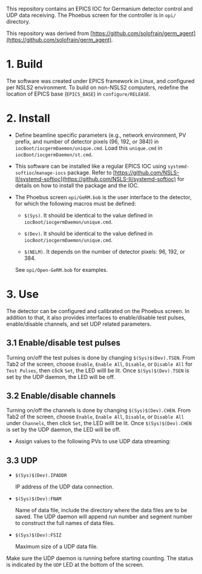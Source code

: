 This repository contains an EPICS IOC for Germanium detector control and UDP data receiving. The Phoebus screen for the controller is in `opi/` directory.

This repository was derived from [https://github.com/solofrain/germ_agent](https://github.com/solofrain/germ_agent).

# 1. Build

The software was created under EPICS framework in Linux, and configured per NSLS2 environment. To build on non-NSLS2 computers, redefine the location of EPICS base (`EPICS_BASE`) in `configure/RELEASE`.

# 2. Install

- Define beamline specific parameters (e.g., network environment, PV prefix, and number of detector pixels (96, 192, or 384)) in `iocBoot/iocgermDaemon/unique.cmd`. Load this `unique.cmd` in `iocBoot/iocgermDaemon/st.cmd`.

- This software can be installed like a regular EPICS IOC using `systemd-softioc`/`manage-iocs` package. Refer to [https://github.com/NSLS-II/systemd-softioc](https://github.com/NSLS-II/systemd-softioc) for details on how to install the package and the IOC.

- The Phoebus screen `opi/GeRM.bob` is the user interface to the detector, for which the following macros must be defined:

  - `$(Sys)`. It should be identical to the value defined in `iocBoot/iocgermDaemon/unique.cmd`.
    
  - `$(Dev)`. It should be identical to the value defined in `iocBoot/iocgermDaemon/unique.cmd`.
  
  - `$(NELM)`. It depends on the number of detector pixels: 96, 192, or 384.
  
  See `opi/Open-GeRM.bob` for examples.

# 3. Use

The detector can be configured and calibrated on the Phoebus screen. In addition to that, it also provides interfaces to enable/disable test pulses, enable/disable channels, and set UDP related parameters.

## 3.1 Enable/disable test pulses

Turning on/off the test pulses is done by changing `$(Sys)$(Dev).TSEN`. From Tab2 of the screen, choose `Enable`, `Enable All`, `Disable`, or `Disable All` for `Test Pulses`, then click `Set`, the LED willl be lit. Once `$(Sys)$(Dev).TSEN` is set by the UDP daemon, the LED will be off.

## 3.2 Enable/disable channels

Turning on/off the channels is done by changing `$(Sys)$(Dev).CHEN`. From Tab2 of the screen, choose `Enable`, `Enable All`, `Disable`, or `Disable All` under `Channels`, then click `Set`, the LED willl be lit. Once `$(Sys)$(Dev).CHEN` is set by the UDP daemon, the LED will be off.
- Assign values to the following PVs to use UDP data streaming:

## 3.3 UDP

  - `$(Sys)$(Dev).IPADDR`
    
    IP address of the UDP data connection.
  
  - `$(Sys)$(Dev):FNAM`
    
    Name of data file, include the directory where the data files are to be saved. The UDP daemon will append run number and segment number to construct the full names of data files.

  - `$(Sys)$(Dev):FSIZ`

    Maximum size of a UDP data file.

Make sure the UDP daemon is running before starting counting. The status is indicated by the `UDP` LED at the bottom of the screen.


